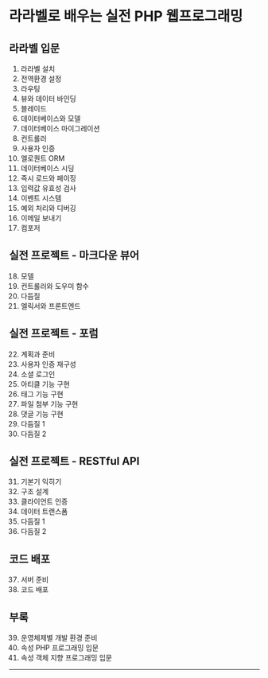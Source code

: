
# 라라벨로 배우는 실전 PHP 웹프로그래밍

## 라라벨 입문

  1. 라라벨 설치
  2. 전역환경 설정
  3. 라우팅
  4. 뷰와 데이터 바인딩
  5. 블레이드
  6. 데이터베이스와 모델
  7. 데이터베이스 마이그레이션
  8. 컨트롤러
  9. 사용자 인증
  10. 엘로퀀트 ORM
  11. 데이터베이스 시딩
  12. 즉시 로드와 페이징
  13. 입력값 유효성 검사
  14. 이벤트 시스템
  15. 예외 처리와 디버깅
  16. 이메일 보내기
  17. 컴포저

## 실전 프로젝트 - 마크다운 뷰어

  18. 모델
  19. 컨트롤러와 도우미 함수
  20. 다듬질
  21. 엘릭서와 프론트엔드

## 실전 프로젝트 - 포럼

  22. 계획과 준비
  23. 사용자 인증 재구성
  24. 소셜 로그인
  25. 아티클 기능 구현
  26. 태그 기능 구현
  27. 파일 첨부 기능 구현
  28. 댓글 기능 구현
  29. 다듬질 1
  30. 다듬질 2

## 실전 프로젝트 - RESTful API

  31. 기본기 익히기
  32. 구조 설계
  33. 클라이언트 인증
  34. 데이터 트랜스폼
  35. 다듬질 1
  36. 다듬질 2

## 코드 배포

  37. 서버 준비
  38. 코드 배포

## 부록

  39. 운영체제별 개발 환경 준비
  40. 속성 PHP 프로그래밍 입문
  41. 속성 객체 지향 프로그래밍 입문



---
